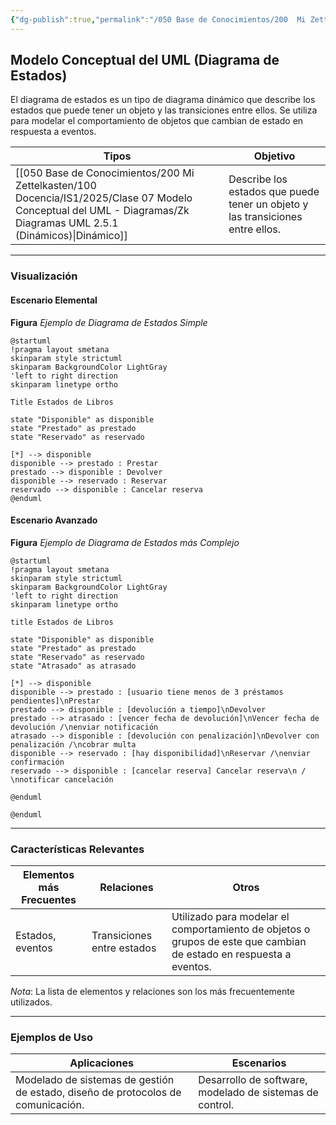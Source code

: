 ```yaml
---
{"dg-publish":true,"permalink":"/050 Base de Conocimientos/200  Mi Zettelkasten/100 Docencia/IS1/2025/Clase 07 Modelo Conceptual del UML - Diagramas/Zk Modelo Conceptual del UML (Diagrama de Estados)/","tags":["digitalGarden","modeloConceptualUML"]}
---
```


## Modelo Conceptual del UML (Diagrama de Estados)

El diagrama de estados es un tipo de diagrama dinámico que describe los estados que puede tener un objeto y las transiciones entre ellos. Se utiliza para modelar el comportamiento de objetos que cambian de estado en respuesta a eventos.

| Tipos                                                       | Objetivo                                                                       |
| ----------------------------------------------------------- | ------------------------------------------------------------------------------ |
| [[050 Base de Conocimientos/200  Mi Zettelkasten/100 Docencia/IS1/2025/Clase 07 Modelo Conceptual del UML - Diagramas/Zk Diagramas UML 2.5.1 (Dinámicos)\|Dinámico]] | Describe los estados que puede tener un objeto y las transiciones entre ellos. |

----
### Visualización
#### Escenario Elemental
**Figura**
_Ejemplo de Diagrama de Estados Simple_
```plantuml
@startuml
!pragma layout smetana
skinparam style strictuml
skinparam BackgroundColor LightGray
'left to right direction
skinparam linetype ortho

Title Estados de Libros

state "Disponible" as disponible
state "Prestado" as prestado
state "Reservado" as reservado

[*] --> disponible
disponible --> prestado : Prestar
prestado --> disponible : Devolver
disponible --> reservado : Reservar
reservado --> disponible : Cancelar reserva
@enduml

```

#### Escenario Avanzado
**Figura**
_Ejemplo de Diagrama de Estados más Complejo_
```plantuml
@startuml
!pragma layout smetana
skinparam style strictuml
skinparam BackgroundColor LightGray
'left to right direction
skinparam linetype ortho

title Estados de Libros

state "Disponible" as disponible
state "Prestado" as prestado
state "Reservado" as reservado
state "Atrasado" as atrasado

[*] --> disponible
disponible --> prestado : [usuario tiene menos de 3 préstamos pendientes]\nPrestar
prestado --> disponible : [devolución a tiempo]\nDevolver
prestado --> atrasado : [vencer fecha de devolución]\nVencer fecha de devolución /\nenviar notificación
atrasado --> disponible : [devolución con penalización]\nDevolver con penalización /\ncobrar multa
disponible --> reservado : [hay disponibilidad]\nReservar /\nenviar confirmación
reservado --> disponible : [cancelar reserva] Cancelar reserva\n / \nnotificar cancelación

@enduml

@enduml
```

----
### Características Relevantes

| Elementos más Frecuentes | Relaciones                 | Otros                                                                                                              |
| ------------------------ | -------------------------- | ------------------------------------------------------------------------------------------------------------------ |
| Estados, eventos         | Transiciones entre estados | Utilizado para modelar el comportamiento de objetos o grupos de este que cambian de estado en respuesta a eventos. |

_Nota_: La lista de elementos y relaciones son los más frecuentemente utilizados.

----
### Ejemplos de Uso

| Aplicaciones                                                                     | Escenarios                                               |
| -------------------------------------------------------------------------------- | -------------------------------------------------------- |
| Modelado de sistemas de gestión de estado, diseño de protocolos de comunicación. | Desarrollo de software, modelado de sistemas de control. |
